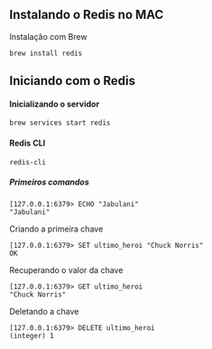 ## Instalando o Redis no MAC

Instalação com Brew

````
brew install redis
````

## Iniciando com o Redis

#### Inicializando o servidor

````
brew services start redis
````

#### Redis CLI

````
redis-cli
````

##### Primeiros comandos

````
[127.0.0.1:6379> ECHO "Jabulani"
"Jabulani"
````

Criando a primeira chave

````
[127.0.0.1:6379> SET ultimo_heroi "Chuck Norris"
OK
````
Recuperando o valor da chave

````
[127.0.0.1:6379> GET ultimo_heroi
"Chuck Norris"
````
Deletando a chave

````
[127.0.0.1:6379> DELETE ultimo_heroi
(integer) 1
````
